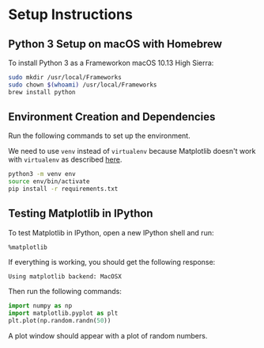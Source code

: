 # Setup Instructions

## Python 3 Setup on macOS with Homebrew

To install Python 3 as a Frameworkon macOS 10.13 High Sierra:

```bash
sudo mkdir /usr/local/Frameworks
sudo chown $(whoami) /usr/local/Frameworks
brew install python
```

## Environment Creation and Dependencies

Run the following commands to set up the environment.

We need to use `venv` instead of `virtualenv` because Matplotlib doesn't work
with `virtualenv` as described [here](https://matplotlib.org/faq/osx_framework.html).

```bash
python3 -m venv env
source env/bin/activate
pip install -r requirements.txt
```


## Testing Matplotlib in IPython

To test Matplotlib in IPython, open a new IPython shell and run:

```
%matplotlib
```

If everything is working, you should get the following response:

```
Using matplotlib backend: MacOSX
```

Then run the following commands:

```python
import numpy as np
import matplotlib.pyplot as plt
plt.plot(np.random.randn(50))
```

A plot window should appear with a plot of random numbers.
